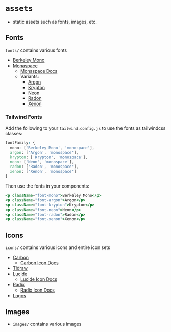 # `assets`

* static assets such as fonts, images, etc.

## Fonts

`fonts/` contains various fonts

* [Berkeley Mono](https://berkeleygraphics.com/typefaces/berkeley-mono/)
* [Monaspace](https://github.com/githubnext/monaspace)
  * [Monaspace Docs](https://monaspace.githubnext.com/)
  * Variants:
    * [Argon](https://github.com/githubnext/monaspace/blob/main/fonts/variable/MonaspaceArgonVarVF%5Bwght%2Cwdth%2Cslnt%5D.ttf)
    * [Krypton](https://github.com/githubnext/monaspace/blob/main/fonts/variable/MonaspaceKryptonVarVF%5Bwght%2Cwdth%2Cslnt%5D.ttf)
    * [Neon](https://github.com/githubnext/monaspace/blob/main/fonts/variable/MonaspaceNeonVarVF%5Bwght%2Cwdth%2Cslnt%5D.ttf)
    * [Radon](https://github.com/githubnext/monaspace/blob/main/fonts/variable/MonaspaceRadonVarVF%5Bwght%2Cwdth%2Cslnt%5D.ttf)
    * [Xenon](https://github.com/githubnext/monaspace/blob/main/fonts/variable/MonaspaceXenonVarVF%5Bwght%2Cwdth%2Cslnt%5D.ttf)

### Tailwind Fonts

Add the following to your `tailwind.config.js` to use the fonts as tailwindcss classes:

```css
fontFamily: {
  mono: ['Berkeley Mono', 'monospace'],
  argon: ['Argon', 'monospace'],
  krypton: ['Krypton', 'monospace'],
  neon: ['Neon', 'monospace'],
  radon: ['Radon', 'monospace'],
  xenon: ['Xenon', 'monospace']
}
```

Then use the fonts in your components:

```jsx
<p className="font-mono">Berkeley Mono</p>
<p className="font-argon">Argon</p>
<p className="font-krypton">Krypton</p>
<p className="font-neon">Neon</p>
<p className="font-radon">Radon</p>
<p className="font-xenon">Xenon</p>
```

## Icons

`icons/` contains various icons and entire icon sets

* [Carbon](https://github.com/carbon-design-system/carbon)
  * [Carbon Icon Docs](https://github.com/carbon-design-system/carbon)
* [Tldraw](https://github.com/tldraw/tldraw/tree/main/assets/icons/icon)
* [Lucide](https://github.com/lucide-icons/lucide)
  * [Lucide Icon Docs](https://lucide.dev/icons/)
* [Radix](https://github.com/radix-ui/icons)
  * [Radix Icon Docs](https://www.radix-ui.com/icons)
* [Logos](https://github.com/gilbarbara/logos)

## Images

* `images/` contains various images
